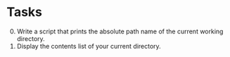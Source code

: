 # Tasks
0. Write a script that prints the absolute path name of the current working directory.
1. Display the contents list of your current directory.
